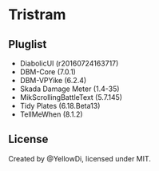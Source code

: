 Tristram
====

## Pluglist

- DiabolicUI (r20160724163717)
- DBM-Core (7.0.1)
- DBM-VPYike (6.2.4)
- Skada Damage Meter (1.4-35)
- MikScrollingBattleText (5.7.145)
- Tidy Plates (6.18.Beta13)
- TellMeWhen (8.1.2)

## License

Created by @YellowDi, licensed under MIT.



